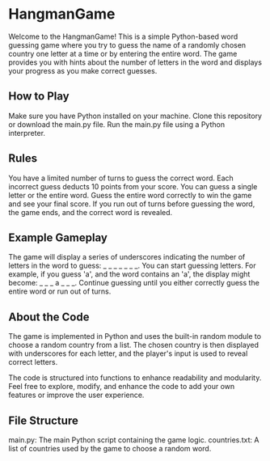 # HangmanGame
Welcome to the HangmanGame! This is a simple Python-based word guessing game where you try to guess the name of a randomly chosen country one letter at a time or by entering the entire word. The game provides you with hints about the number of letters in the word and displays your progress as you make correct guesses.

## How to Play
Make sure you have Python installed on your machine.
Clone this repository or download the main.py file.
Run the main.py file using a Python interpreter.
## Rules
You have a limited number of turns to guess the correct word.
Each incorrect guess deducts 10 points from your score.
You can guess a single letter or the entire word.
Guess the entire word correctly to win the game and see your final score.
If you run out of turns before guessing the word, the game ends, and the correct word is revealed.
## Example Gameplay
The game will display a series of underscores indicating the number of letters in the word to guess: _ _ _ _ _ _ _.
You can start guessing letters. For example, if you guess 'a', and the word contains an 'a', the display might become: _ _ _ a _ _ _.
Continue guessing until you either correctly guess the entire word or run out of turns.
## About the Code
The game is implemented in Python and uses the built-in random module to choose a random country from a list. The chosen country is then displayed with underscores for each letter, and the player's input is used to reveal correct letters.

The code is structured into functions to enhance readability and modularity. Feel free to explore, modify, and enhance the code to add your own features or improve the user experience.

## File Structure
main.py: The main Python script containing the game logic.
countries.txt: A list of countries used by the game to choose a random word.
